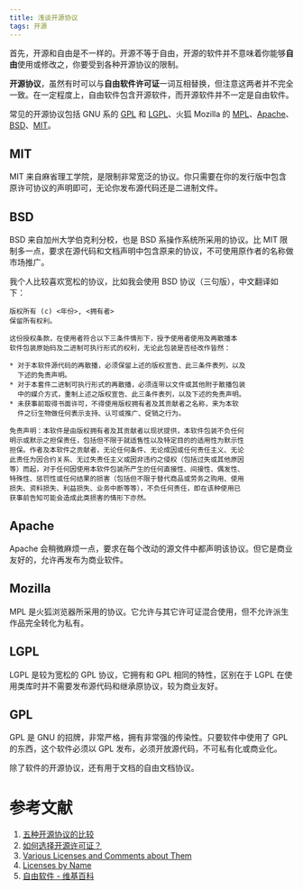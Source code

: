 ```yaml
---
title: 浅谈开源协议
tags: 开源
---
```


首先，开源和自由是不一样的。开源不等于自由，开源的软件并不意味着你能够**自由**使用或修改之，你要受到各种开源协议的限制。

**开源协议**，虽然有时可以与**自由软件许可证**一词互相替换，但注意这两者并不完全一致。在一定程度上，自由软件包含开源软件，而开源软件并不一定是自由软件。

常见的开源协议包括 GNU 系的 [GPL](http://www.gnu.org/licenses/gpl.html) 和 [LGPL](http://www.gnu.org/copyleft/lesser.html)、火狐 Mozilla 的 [MPL](http://www.mozilla.org/MPL/)、[Apache](http://www.apache.org/licenses/LICENSE-2.0)、[BSD](http://opensource.org/licenses/BSD-3-Clause)、[MIT](http://opensource.org/licenses/MIT)。

## MIT

MIT 来自麻省理工学院，是限制非常宽泛的协议。你只需要在你的发行版中包含原许可协议的声明即可，无论你发布源代码还是二进制文件。

## BSD

BSD 来自加州大学伯克利分校，也是 BSD 系操作系统所采用的协议。比 MIT 限制多一点，要求在源代码和文档声明中包含原来的协议，不可使用原作者的名称做市场推广。

我个人比较喜欢宽松的协议，比如我会使用 BSD 协议（三句版），中文翻译如下：

	版权所有 (c) <年份>, <拥有者>
	保留所有权利。

	这份授权条款，在使用者符合以下三条件情形下，授予使用者使用及再散播本
	软件包装原始码及二进制可执行形式的权利，无论此包装是否经改作皆然：

	* 对于本软件源代码的再散播，必须保留上述的版权宣告、此三条件表列，以及
	  下述的免责声明。
	* 对于本套件二进制可执行形式的再散播，必须连带以文件或其他附于散播包装
	  中的媒介方式，重制上述之版权宣告、此三条件表列，以及下述的免责声明。
	* 未获事前取得书面许可，不得使用版权拥有者及其贡献者之名称，来为本软
	  件之衍生物做任何表示支持、认可或推广、促销之行为。

	免责声明：本软件是由版权拥有者及其贡献者以现状提供，本软件包装不负任何
	明示或默示之担保责任，包括但不限于就适售性以及特定目的的适用性为默示性
	担保。作者及本软件之贡献者，无论任何条件、无论成因或任何责任主义、无论
	此责任为因合约关系、无过失责任主义或因非违约之侵权（包括过失或其他原因
	等）而起，对于任何因使用本软件包装所产生的任何直接性、间接性、偶发性、
	特殊性、惩罚性或任何结果的损害（包括但不限于替代商品或劳务之购用、使用
	损失、资料损失、利益损失、业务中断等等），不负任何责任，即在该种使用已
	获事前告知可能会造成此类损害的情形下亦然。

## Apache

Apache 会稍微麻烦一点，要求在每个改动的源文件中都声明该协议。但它是商业友好的，允许再发布为商业软件。

## Mozilla

MPL 是火狐浏览器所采用的协议。它允许与其它许可证混合使用，但不允许派生作品完全转化为私有。

## LGPL

LGPL 是较为宽松的 GPL 协议，它拥有和 GPL 相同的特性，区别在于 LGPL 在使用类库时并不需要发布源代码和继承原协议，较为商业友好。

## GPL

GPL 是 GNU 的招牌，非常严格，拥有非常强的传染性。只要软件中使用了 GPL 的东西，这个软件必须以 GPL 发布，必须开放源代码，不可私有化或商业化。

除了软件的开源协议，还有用于文档的自由文档协议。

# 参考文献

1. [五种开源协议的比较](http://www.awflasher.com/blog/archives/939)
2. [如何选择开源许可证？](http://www.ruanyifeng.com/blog/2011/05/how_to_choose_free_software_licenses.html)
3. [Various Licenses and Comments about Them](http://www.gnu.org/licenses/license-list.html)
4. [Licenses by Name](http://opensource.org/licenses/alphabetical)
5. [自由软件 - 维基百科](http://zh.wikipedia.org/wiki/自由软件)
